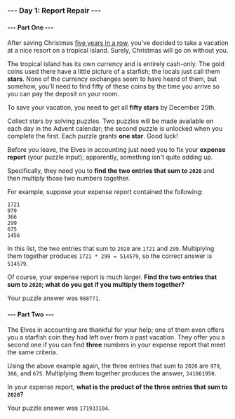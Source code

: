 ### --- Day 1: Report Repair ---

#### --- Part One ---

After saving Christmas [five years in a row](https://adventofcode.com/events),
you've decided to take a vacation at a nice resort on a tropical island. 
Surely, Christmas will go on without you.

The tropical island has its own currency and is entirely cash-only. 
The gold coins used there have a little picture of a starfish; the locals just call them **stars**. 
None of the currency exchanges seem to have heard of them, but somehow, you'll need to find fifty of these coins
by the time you arrive so you can pay the deposit on your room.

To save your vacation, you need to get all **fifty stars** by December 25th.

Collect stars by solving puzzles. Two puzzles will be made available on each day in the Advent calendar; 
the second puzzle is unlocked when you complete the first. Each puzzle grants **one star**. Good luck!

Before you leave, the Elves in accounting just need you to fix your **expense report** (your puzzle input); 
apparently, something isn't quite adding up.

Specifically, they need you to **find the two entries that sum to `2020`** and then multiply those two numbers together.

For example, suppose your expense report contained the following:

```
1721
979
366
299
675
1456
```

In this list, the two entries that sum to `2020` are `1721` and `299`. 
Multiplying them together produces `1721 * 299 = 514579`, so the correct answer is `514579`.

Of course, your expense report is much larger. 
**Find the two entries that sum to `2020`; what do you get if you multiply them together?**

Your puzzle answer was `988771`.

#### --- Part Two ---

The Elves in accounting are thankful for your help; 
one of them even offers you a starfish coin they had left over from a past vacation. 
They offer you a second one if you can find **three** numbers in your expense report that meet the same criteria.

Using the above example again, the three entries that sum to `2020` are `979`, `366`, and `675`.
Multiplying them together produces the answer, `241861950`.

In your expense report, **what is the product of the three entries that sum to `2020`?**

Your puzzle answer was `171933104`.